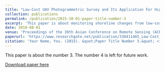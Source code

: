 ```yaml
---
title: "Low-Cost UAV Photogrammetric Survey and Its Application For High-Resolution Shoreline Changes Survey"
collection: publications
permalink: /publication/2015-10-01-paper-title-number-3
excerpt: 'This paper is about monitoring shoreline changes from low-cost UAV.'
date: 2018-08-01
venue: 'Proceedings of the 39th Asian Conference on Remote Sensing (ACRS 2018), 2018'
paperurl: 'https://www.researchgate.net/publication/330411465_Low-Cost_Unmanned_Aerial_Vehicle_Photogrammetric_Survey_and_Its_Application_For_High-Resolution_Shoreline_Changes_Survey'
citation: 'Your Name, You. (2015). &quot;Paper Title Number 3.&quot; <i>Journal 1</i>. 1(3).'
---
```

This paper is about the number 3. The number 4 is left for future work.

[Download paper here](https://www.researchgate.net/publication/330411465_Low-Cost_Unmanned_Aerial_Vehicle_Photogrammetric_Survey_and_Its_Application_For_High-Resolution_Shoreline_Changes_Survey)
